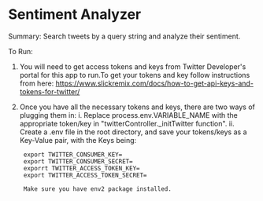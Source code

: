 <h1>Sentiment Analyzer</h1>


Summary: Search tweets by a query string and analyze their sentiment. 

To Run: 
1. You will need to get access tokens and keys from Twitter Developer's portal for this
app to run.To get your tokens and key follow instructions from here: https://www.slickremix.com/docs/how-to-get-api-keys-and-tokens-for-twitter/

2. Once you have all the necessary tokens and keys, there are two ways of plugging them in:
    i. Replace process.env.VARIABLE_NAME with the appropriate token/key in "twitterController._initTwitter function".
    ii. Create a .env file in the root directory, and save your tokens/keys as a Key-Value pair, with the Keys being:
        
        export TWITTER_CONSUMER_KEY=
        export TWITTER_CONSUMER_SECRET=
        exporrt TWITTER_ACCESS_TOKEN_KEY=
        export TWITTER_ACCESS_TOKEN_SECRET=

        Make sure you have env2 package installed. 

